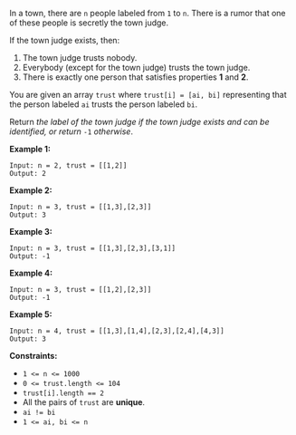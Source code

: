 In a town, there are `n` people labeled from `1` to `n`. There is a rumor that one of these people is secretly the town judge.

If the town judge exists, then:

1. The town judge trusts nobody.
2. Everybody (except for the town judge) trusts the town judge.
3. There is exactly one person that satisfies properties **1** and **2**.

You are given an array `trust` where `trust[i] = [ai, bi]` representing that the person labeled `ai` trusts the person labeled `bi`.

Return *the label of the town judge if the town judge exists and can be identified, or return* `-1` *otherwise*.

 

**Example 1:**

```
Input: n = 2, trust = [[1,2]]
Output: 2
```

**Example 2:**

```
Input: n = 3, trust = [[1,3],[2,3]]
Output: 3
```

**Example 3:**

```
Input: n = 3, trust = [[1,3],[2,3],[3,1]]
Output: -1
```

**Example 4:**

```
Input: n = 3, trust = [[1,2],[2,3]]
Output: -1
```

**Example 5:**

```
Input: n = 4, trust = [[1,3],[1,4],[2,3],[2,4],[4,3]]
Output: 3
```

 

**Constraints:**

- `1 <= n <= 1000`
- `0 <= trust.length <= 104`
- `trust[i].length == 2`
- All the pairs of `trust` are **unique**.
- `ai != bi`
- `1 <= ai, bi <= n`